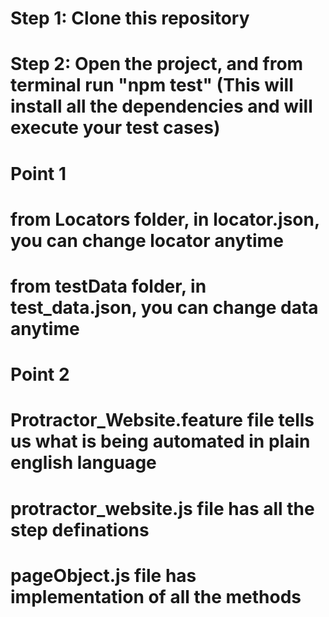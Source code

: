 # Step 1: Clone this repository
# Step 2: Open the project, and from terminal run "npm test" (This will install all the dependencies and will execute your test cases)

# Point 1
# from Locators folder, in locator.json, you can change locator anytime
# from testData folder, in test_data.json, you can change data anytime

# Point 2
# Protractor_Website.feature file tells us what is being automated in plain english language
# protractor_website.js file has all the step definations
# pageObject.js file has implementation of all the methods
